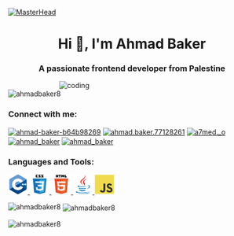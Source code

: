 [![MasterHead](https://raw.githubusercontent.com/gist/ManulMax/8e688352aa10eefee7aae7bf05b8020f/raw/038151775bdcfb3eabb6830bca3497468bf234d5/welcome%20to%20github.gif)](https://ahmadbaker8.io)
<h1 align="center">Hi 👋, I'm Ahmad Baker</h1>
<h3 align="center">A passionate frontend developer from Palestine</h3>
<img align="right" alt="coding" width="400" src="https://static.vecteezy.com/system/resources/thumbnails/002/099/443/small/programming-code-coding-or-hacker-background-programming-code-icon-made-with-binary-code-digital-binary-data-and-streaming-digital-code-vector.jpg">

<p align="left"> <img src="https://komarev.com/ghpvc/?username=ahmadbaker8&label=Profile%20views&color=0e75b6&style=flat" alt="ahmadbaker8" /> </p>

<h3 align="left">Connect with me:</h3>
<p align="left">
<a href="https://linkedin.com/in/ahmad-baker-b64b98269" target="blank"><img align="center" src="https://raw.githubusercontent.com/rahuldkjain/github-profile-readme-generator/master/src/images/icons/Social/linked-in-alt.svg" alt="ahmad-baker-b64b98269" height="30" width="40" /></a>
<a href="https://fb.com/ahmad.baker.77128261" target="blank"><img align="center" src="https://raw.githubusercontent.com/rahuldkjain/github-profile-readme-generator/master/src/images/icons/Social/facebook.svg" alt="ahmad.baker.77128261" height="30" width="40" /></a>
<a href="https://instagram.com/a7med._o" target="blank"><img align="center" src="https://raw.githubusercontent.com/rahuldkjain/github-profile-readme-generator/master/src/images/icons/Social/instagram.svg" alt="a7med._o" height="30" width="40" /></a>
<a href="https://codeforces.com/profile/ahmad_baker" target="blank"><img align="center" src="https://raw.githubusercontent.com/rahuldkjain/github-profile-readme-generator/master/src/images/icons/Social/codeforces.svg" alt="ahmad_baker" height="30" width="40" /></a>
<a href="https://www.leetcode.com/ahmad_baker" target="blank"><img align="center" src="https://raw.githubusercontent.com/rahuldkjain/github-profile-readme-generator/master/src/images/icons/Social/leet-code.svg" alt="ahmad_baker" height="30" width="40" /></a>
</p>

<h3 align="left">Languages and Tools:</h3>
<p align="left"> <a href="https://www.w3schools.com/cpp/" target="_blank" rel="noreferrer"> <img src="https://raw.githubusercontent.com/devicons/devicon/master/icons/cplusplus/cplusplus-original.svg" alt="cplusplus" width="40" height="40"/> </a> <a href="https://www.w3schools.com/css/" target="_blank" rel="noreferrer"> <img src="https://raw.githubusercontent.com/devicons/devicon/master/icons/css3/css3-original-wordmark.svg" alt="css3" width="40" height="40"/> </a> <a href="https://www.w3.org/html/" target="_blank" rel="noreferrer"> <img src="https://raw.githubusercontent.com/devicons/devicon/master/icons/html5/html5-original-wordmark.svg" alt="html5" width="40" height="40"/> </a> <a href="https://www.java.com" target="_blank" rel="noreferrer"> <img src="https://raw.githubusercontent.com/devicons/devicon/master/icons/java/java-original.svg" alt="java" width="40" height="40"/> </a> <a href="https://developer.mozilla.org/en-US/docs/Web/JavaScript" target="_blank" rel="noreferrer"> <img src="https://raw.githubusercontent.com/devicons/devicon/master/icons/javascript/javascript-original.svg" alt="javascript" width="40" height="40"/> </a> </p>

<p><img align="left" src="https://github-readme-stats.vercel.app/api/top-langs?username=ahmadbaker8&show_icons=true&locale=en&layout=compact" alt="ahmadbaker8" /></p>

<p>&nbsp;<img align="center" src="https://github-readme-stats.vercel.app/api?username=ahmadbaker8&show_icons=true&locale=en" alt="ahmadbaker8" /></p>

<p><img align="center" src="https://github-readme-streak-stats.herokuapp.com/?user=ahmadbaker8&" alt="ahmadbaker8" /></p>


